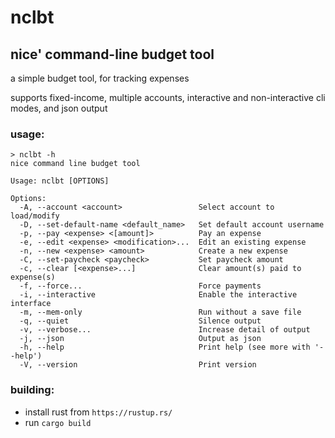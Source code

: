 # nclbt

## nice' command-line budget tool

a simple budget tool, for tracking expenses

supports fixed-income, multiple accounts, interactive and non-interactive cli modes, and json output

### usage:

```
> nclbt -h
nice command line budget tool

Usage: nclbt [OPTIONS]

Options:
  -A, --account <account>                 Select account to load/modify
  -D, --set-default-name <default_name>   Set default account username
  -p, --pay <expense> <[amount]>          Pay an expense
  -e, --edit <expense> <modification>...  Edit an existing expense
  -n, --new <expense> <amount>            Create a new expense
  -C, --set-paycheck <paycheck>           Set paycheck amount
  -c, --clear [<expense>...]              Clear amount(s) paid to expense(s)
  -f, --force...                          Force payments
  -i, --interactive                       Enable the interactive interface
  -m, --mem-only                          Run without a save file
  -q, --quiet                             Silence output
  -v, --verbose...                        Increase detail of output
  -j, --json                              Output as json
  -h, --help                              Print help (see more with '--help')
  -V, --version                           Print version
```

### building:

- install rust from `https://rustup.rs/`
- run `cargo build`
